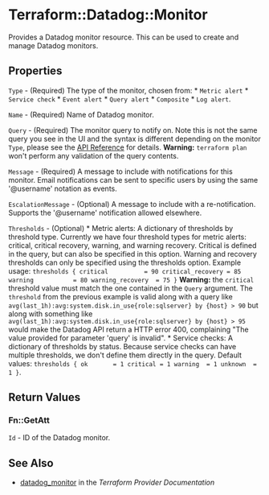 # Terraform::Datadog::Monitor

Provides a Datadog monitor resource. This can be used to create and manage Datadog monitors.

## Properties

`Type` - (Required) The type of the monitor, chosen from: * `Metric alert` * `Service check` * `Event alert` * `Query alert` * `Composite` * `Log alert`.

`Name` - (Required) Name of Datadog monitor.

`Query` - (Required) The monitor query to notify on. Note this is not the same query you see in the UI and the syntax is different depending on the monitor `Type`, please see the [API Reference](https://docs.datadoghq.com/api/?lang=python#create-a-monitor) for details. **Warning:** `terraform plan` won't perform any validation of the query contents.

`Message` - (Required) A message to include with notifications for this monitor. Email notifications can be sent to specific users by using the same '@username' notation as events.

`EscalationMessage` - (Optional) A message to include with a re-notification. Supports the '@username' notification allowed elsewhere.

`Thresholds` - (Optional) * Metric alerts: A dictionary of thresholds by threshold type. Currently we have four threshold types for metric alerts: critical, critical recovery, warning, and warning recovery. Critical is defined in the query, but can also be specified in this option. Warning and recovery thresholds can only be specified using the thresholds option. Example usage: ``` thresholds { critical          = 90 critical_recovery = 85 warning           = 80 warning_recovery  = 75 } ``` **Warning:** the `critical` threshold value must match the one contained in the `Query` argument. The `threshold` from the previous example is valid along with a query like `avg(last_1h):avg:system.disk.in_use{role:sqlserver} by {host} > 90` but along with something like `avg(last_1h):avg:system.disk.in_use{role:sqlserver} by {host} > 95` would make the Datadog API return a HTTP error 400, complaining "The value provided for parameter 'query' is invalid". * Service checks: A dictionary of thresholds by status. Because service checks can have multiple thresholds, we don't define them directly in the query. Default values: ``` thresholds { ok       = 1 critical = 1 warning  = 1 unknown  = 1 } ```.


## Return Values

### Fn::GetAtt

`Id` - ID of the Datadog monitor.

## See Also

* [datadog_monitor](https://www.terraform.io/docs/providers/datadog/r/monitor.html) in the _Terraform Provider Documentation_
